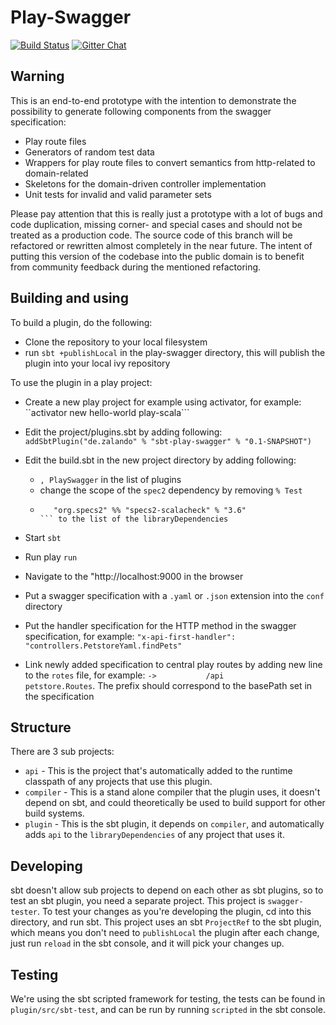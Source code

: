 # Play-Swagger

[![Build Status](https://travis-ci.org/zalando/play-swagger.svg)](https://travis-ci.org/zalando/play-swagger)
[![Gitter Chat](https://badges.gitter.im/Join%20Chat.svg)](https://gitter.im/zalando/play-swagger?utm_source=badge&utm_medium=badge&utm_campaign=pr-badge&utm_content=badge)

## Warning

This is an end-to-end prototype with the intention to demonstrate the possibility to generate 
following components from the swagger specification:
* Play route files
* Generators of random test data
* Wrappers for play route files to convert semantics from http-related to domain-related
* Skeletons for the domain-driven controller implementation
* Unit tests for invalid and valid parameter sets

Please pay attention that this is really just a prototype with a lot of bugs and code duplication, 
missing corner- and special cases and should not be treated as a production code. The source code
of this branch will be refactored or rewritten almost completely in the near future.
The intent of putting this version of the codebase into the public domain is to benefit 
from community feedback during the mentioned refactoring.

## Building and using

To build a plugin, do the following:

- Clone the repository to your local filesystem
- run ```sbt +publishLocal``` in the play-swagger directory, this will publish the plugin into your local ivy repository

To use the plugin in a play project:

- Create a new play project for example using activator, for example: ``activator new hello-world play-scala``` 
- Edit the project/plugins.sbt by adding following: 
  ```addSbtPlugin("de.zalando" % "sbt-play-swagger" % "0.1-SNAPSHOT")```
- Edit the build.sbt in the new project directory by adding following:
  - ```, PlaySwagger``` in the list of plugins
  - change the scope of the ```spec2``` dependency by removing ```% Test```
  - ```"org.scalacheck" %% "scalacheck" % "1.12.4",
       "org.specs2" %% "specs2-scalacheck" % "3.6"
    ``` to the list of the libraryDependencies

- Start ```sbt```
- Run play ```run```
- Navigate to the "http://localhost:9000 in the browser
- Put a swagger specification with a ```.yaml``` or ```.json``` extension into the ```conf``` directory
- Put the handler specification for the HTTP method in the swagger specification, for example:
  ```"x-api-first-handler": "controllers.PetstoreYaml.findPets"```
 
- Link newly added specification to central play routes by adding new line to the ```rotes``` file, for example:
  ```-> 	      /api                  petstore.Routes```. The prefix should correspond to the basePath 
  set in the specification
  
## Structure

There are 3 sub projects:

* `api` - This is the project that's automatically added to the runtime classpath of any projects that use this plugin.
* `compiler` - This is a stand alone compiler that the plugin uses, it doesn't depend on sbt, and could theoretically be used to build support for other build systems.
* `plugin` - This is the sbt plugin, it depends on `compiler`, and automatically adds `api` to the `libraryDependencies` of any project that uses it.

## Developing

sbt doesn't allow sub projects to depend on each other as sbt plugins, so to test an sbt plugin, you need a separate project.  This project is `swagger-tester`.  To test your changes as you're developing the plugin, cd into this directory, and run sbt.  This project uses an sbt `ProjectRef` to the sbt plugin, which means you don't need to `publishLocal` the plugin after each change, just run `reload` in the sbt console, and it will pick your changes up.

## Testing

We're using the sbt scripted framework for testing, the tests can be found in `plugin/src/sbt-test`, and can be run by running `scripted` in the sbt console.
